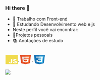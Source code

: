 ### Hi there 👋



- 🔭 Trabalho com Front-end
- 🌱 Estudando  Desenvolvimento web e js
- Neste perfil você vai encontrar:
 - :open_file_folder:Projetos pessoais
 - :books: Anotações de estudo
 
<div align="center">
  <a href="https://github.com/Thiago-Magno">
   
</div>

  <div style="display: inline_block"><br>
  <img align="center" alt="Rafa-Js" height="30" width="40" src="https://raw.githubusercontent.com/devicons/devicon/master/icons/javascript/javascript-plain.svg">
  <img align="center" alt="Rafa-HTML" height="30" width="40" src="https://raw.githubusercontent.com/devicons/devicon/master/icons/html5/html5-original.svg">
  <img align="center" alt="Rafa-CSS" height="30" width="40" src="https://raw.githubusercontent.com/devicons/devicon/master/icons/css3/css3-original.svg">
  </div>
  
 <div> <br>
  <a href="https://www.linkedin.com/in/thiago-magno-5b3a82150/" target="_blank"><img src="https://img.shields.io/badge/-LinkedIn-%230077B5?style=for-the-badge&logo=linkedin&logoColor=white" target="_blank"></a> 
 
</div>
